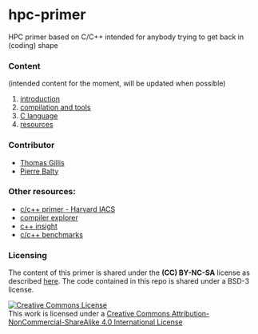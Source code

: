 # hpc-primer

HPC primer based on C/C++ intended for anybody trying to get back in (coding) shape

### Content

(intended content for the moment, will be updated when possible)

1. [introduction](meta/intro.md)
1. [compilation and tools](compilation/compilation.md)
1. [C language](c/c.md)
1. [resources](meta/resources.md)

### Contributor

- [Thomas Gillis](https://github.com/thomasgillis)
- [Pierre Balty](https://github.com/pbalty)


### Other resources:

- [c/c++ primer - Harvard IACS](https://github.com/Harvard-IACS/c_cpp_primer)
- [compiler explorer](https://godbolt.org/)
- [c++ insight](https://cppinsights.io/)
- [c/c++ benchmarks](https://quick-bench.com/)


### Licensing

The content of this primer is shared under the **(CC) BY-NC-SA** license as described [here](http://creativecommons.org/licenses/by-nc-sa/4.0/).
The code contained in this repo is shared under a BSD-3 license.

<a rel="license" href="http://creativecommons.org/licenses/by-nc-sa/4.0/"><img alt="Creative Commons License" style="border-width:0" src="https://i.creativecommons.org/l/by-nc-sa/4.0/88x31.png" /></a><br />This work is licensed under a <a rel="license" href="http://creativecommons.org/licenses/by-nc-sa/4.0/">Creative Commons Attribution-NonCommercial-ShareAlike 4.0 International License</a>